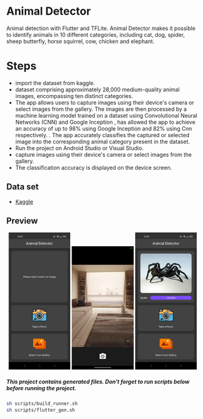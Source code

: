 # Animal Detector
Animal detection with Flutter and TFLite. Animal Detector makes it possible to identify animals in 10 different categories, including cat, dog, spider, sheep butterfly, horse squirrel, cow, chicken and elephant.

# Steps
- import the dataset from kaggle.
- dataset comprising approximately 28,000 medium-quality animal images, encompassing ten distinct categories.
- The app allows users to capture images using their device's camera or select images from the gallery. The images are then processed by a machine learning model trained on a 
  dataset using Convolutional Neural Networks (CNN) and Google Inception , has allowed the app to achieve an accuracy of up to 98% using Google Inception and 82% using Cnn 
  respectively.
. The app accurately classifies the captured or selected image into the corresponding 
  animal category present in the dataset.
- Run the project on Android Studio or Visual Studio.
- capture images using their device's camera or select images from the gallery.
- The classification accuracy is displayed on the device screen.

 





## Data set
- [Kaggle](https://www.kaggle.com/datasets/alessiocorrado99/animals10)

## Preview
<p align='center'>
    <img src="screenshots/1.jpeg" width="32%"/>
    <img src="Screenshot_20230727_192547.png" width="32%"/>
    <img src="screenshots/3.jpeg" width="32%"/>
</p>

##### This project contains generated files. Don't forget to run scripts below before running the project.
```sh
sh scripts/build_runner.sh
sh scripts/flutter_gen.sh
```

